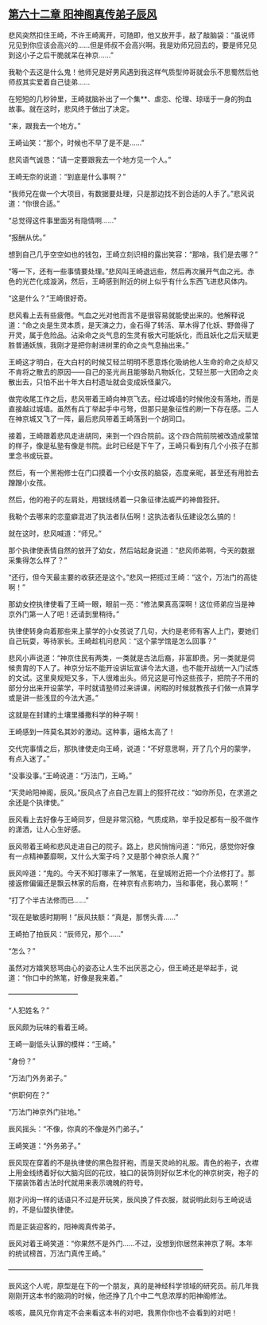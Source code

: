 ## [第六十二章 阳神阁真传弟子辰风](https://www.xxbiquge.com/11_11207/8852896.html)


  悲风突然扣住王崎，不许王崎离开，可随即，他又放开手，敲了敲脑袋：“虽说师兄见到你应该会高兴的……但是师叔不会高兴啊。我是劝师兄回去的，要是师兄见到这小子之后干脆就呆在神京……”

  我勒个去这是什么鬼！他师兄是好男风遇到我这样气质型帅哥就会乐不思蜀然后他师叔其实爱着自己徒弟……

  在短短的几秒钟里，王崎就脑补出了一个集**、虐恋、伦理、琼瑶于一身的狗血故事。就在这时，悲风终于做出了决定。

  “来，跟我去一个地方。”

  王崎讪笑：“那个，时候也不早了是不是……”

  悲风语气诚恳：“请一定要跟我去一个地方见一个人。”

  王崎无奈的说道：“到底是什么事啊？”

  “我师兄在做一个大项目，有数据要处理，只是那边找不到合适的人手了。”悲风说道：“你很合适。”

  “总觉得这件事里面另有隐情啊……”

  “报酬从优。”

  想到自己几乎空空如也的钱包，王崎立刻识相的露出笑容：“那啥，我们是去哪？”

  “等一下，还有一些事情要处理。”悲风叫王崎退远些，然后再次展开气血之光。赤色的光芒化成漩涡，然后，王崎感到附近的树上似乎有什么东西飞进悲风体内。

  “这是什么？”王崎很好奇。

  悲风看上去有些疲倦。气血之光对他而言不是很容易就能使出来的。他解释说道：“命之炎是生灵本质，是天演之力，金石得了转活、草木得了化妖、野兽得了开灵，属于危险品。沾染命之炎气息的生灵有极大可能妖化，而且妖化之后天赋更胜普通妖族，我刚才是把你射进树里的命之炎气息抽出来。”

  王崎这才明白，在大白村的时候艾轻兰明明不愿意炼化吸纳他人生命的命之炎却又不肯将之散去的原因——自己的圣光尚且能够助凡物妖化，艾轻兰那一大团命之炎散出去，只怕不出十年大白村遗址就会变成妖怪巢穴。

  做完收尾工作之后，悲风带着王崎向神京飞去。经过城墙的时候他没有落地，而是直接越过城墙。虽然有兵丁举起手中弓弩，但那只是象征性的刷一下存在感。二人在神京城又飞了一阵，最后悲风带着王崎落到一个胡同口。

  接着，王崎跟着悲风走进胡同，来到一个四合院前。这个四合院前院被改造成蒙馆的样子，像是私塾有像是书院。此时已经是下午了，王崎只看到有几个小孩子在那里念书或玩耍。

  然后，有一个黑袍修士在门口摸着一个小女孩的脑袋，态度亲昵，甚至还有用脸去蹭蹭小女孩。

  然后，他的袍子的左肩处，用银线绣着一只象征律法威严的神兽狴犴。

  我勒个去哪来的恋童癖混进了执法者队伍啊！这执法者队伍建设怎么搞的！

  就在这时，悲风喊道：“师兄。”

  那个执律使表情自然的放开了幼女，然后站起身说道：“悲风师弟啊，今天的数据采集得怎么样了？”

  “还行，但今天最主要的收获还是这个。”悲风一把揽过王崎：“这个，万法门的高徒啊！”

  那幼女控执律使看了王崎一眼，眼前一亮：“修法果真高深啊！这位师弟应当是神京外门第一人了吧！还请到里稍待。”

  执律使转身向着那些来上蒙学的小女孩说了几句，大约是老师有客人上门，要她们自己玩耍，等待家长。王崎趁机问悲风：“这个蒙学馆是怎么回事？”

  悲风小声说道：“神京住民有两类，一类就是古法后裔，非富即贵。另一类就是伺候贵胄的下人了。神京分坛不能开设讲坛宣讲今法大道，也不能开战统一入门试炼的文试。这里臭规矩又多，下人很难出头。师兄这是可怜这些孩子，把院子不用的部分分出来开设蒙学，平时就请塾师过来讲课，闲暇的时候就教孩子们做一点算学或是讲一些浅显的今法大道。”

  这就是在封建的土壤里播撒科学的种子啊！

  王崎感到一阵莫名其妙的激动。这种事，逼格太高了！

  交代完事情之后，那执律使走向王崎，说道：“不好意思啊，开了几个月的蒙学，有点入迷了。”

  “没事没事。”王崎说道：“万法门，王崎。”

  “天灵岭阳神阁，辰风。”辰风点了点自己左肩上的狴犴花纹：“如你所见，在求道之余还是个执律使。”

  辰风看上去好像与王崎同岁，但是非常沉稳，气质成熟，举手投足都有一股不做作的潇洒，让人心生好感。

  辰风带着王崎和悲风走进自己的院子。路上，悲风悄悄问道：“师兄，感觉你好像有一点精神萎靡啊，又什么大案子吗？又是那个神京杀人魔？”

  辰风啐道：“鬼的。今天不知打哪来了一煞笔，在皇城附近把一个介法修打了。那接返修偏偏还是飘云林家的后裔，在神京有点影响力，当和事佬，我心累啊！”

  “打了个半古法修而已……”

  “现在是敏感时期啊！”辰风扶额：“真是，那愣头青……”

  王崎拍了拍辰风：“辰师兄，那个……”

  “怎么？”

  虽然对方嬉笑怒骂由心的姿态让人生不出厌恶之心，但王崎还是举起手，说道：“你口中的煞笔，好像是我来着。”

  ——————————

  “人犯姓名？”

  辰风颇为玩味的看着王崎。

  王崎一副低头认罪的模样：“王崎。”

  “身份？”

  “万法门外务弟子。”

  “供职何在？”

  “万法门神京外门驻地。”

  辰风摇头：“不像，你真的不像是外门弟子。”

  王崎笑道：“外务弟子。”

  辰风现在穿着的不是执律使的黑色狴犴袍，而是天灵岭的礼服。青色的袍子，衣襟上用金线绣着好似大脑沟回的花纹，袖口的装饰则好似艺术化的神京树突，袍子的下摆装饰着古法时代就用来表示魂魄的符号。

  刚才问询一样的话语只不过是开玩笑，辰风换了件衣服，就说明此刻与王崎说话的，不是仙盟执律使。

  而是正装迎客的，阳神阁真传弟子。

  辰风对着王崎笑道：“你果然不是外门……不过，没想到你居然来神京了啊。本年的统试榜首，万法门真传王崎。”

  ————————————————————————————

  辰风这个人呢，原型是在下的一个朋友，真的是神经科学领域的研究员。前几年我刚刚开这本书的脑洞的时候，他还挣了几个中二气息浓厚的阳神阁修法。

  咳咳，晨风兄你肯定不会来看这本书的对吧，我黑你你也不会看到的对吧！
